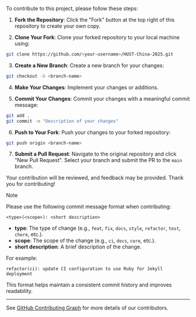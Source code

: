 To contribute to this project, please follow these steps:

1. **Fork the Repository**: Click the "Fork" button at the top right of this repository to create your own copy.

2. **Clone Your Fork**: Clone your forked repository to your local machine using:
  ```bash
  git clone https://github.com/<your-username>/HUST-China-2025.git
  ```

3. **Create a New Branch**: Create a new branch for your changes:
  ```bash
  git checkout -b <branch-name>
  ```

4. **Make Your Changes**: Implement your changes or additions.

5. **Commit Your Changes**: Commit your changes with a meaningful commit message:
  ```bash
  git add .
  git commit -m "Description of your changes"
  ```

6. **Push to Your Fork**: Push your changes to your forked repository:
  ```bash
  git push origin <branch-name>
  ```

7. **Submit a Pull Request**: Navigate to the original repository and click "New Pull Request". Select your branch and submit the PR to the `main` branch.

Your contribution will be reviewed, and feedback may be provided. Thank you for contributing!

> [!NOTE]
> 
> Please use the following commit message format when contributing:
> 
> ```
> <type>(<scope>): <short description>
> ```
> 
> - **type**: The type of change (e.g., `feat`, `fix`, `docs`, `style`, `refactor`, `test`, `chore`, etc.).
> - **scope**: The scope of the change (e.g., `ci`, `docs`, `core`, etc.).
> - **short description**: A brief description of the change.
>
> For example:
> ```
> refactor(ci): update CI configuration to use Ruby for Jekyll deployment
> ```
>
> This format helps maintain a consistent commit history and improves readability.

---

See [GitHub Contributing Graph](https://github.com/Lucas04-nhr/HUST-China_2025/graphs/contributors) for more details of our contributors.
